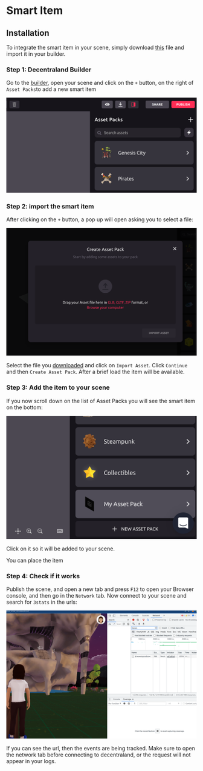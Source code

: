# Smart Item


## Installation

To integrate the smart item in your scene, simply download [this](https://3stats.xyz/downloads/dclSmartTracer-latest.zip)
file and import it in your builder.

### Step 1: Decentraland Builder
Go to the [builder](https://builder.decentraland.org/), open your scene and click on the `+` button,
on the right of `Asset Packs`to add a new smart item

![Add asset](images/Step_1.png)

### Step 2: import the smart item

After clicking on the `+` button, a pop up will open asking you to select a file:

![Smart Item interface](images/Step_2.png)

Select the file you [downloaded](https://3stats.xyz/downloads/dclSmartTracer-latest.zip) and click on `Import Asset`.
Click `Continue` and then `Create Asset Pack`. After a brief load the item will be available.

### Step 3: Add the item to your scene

If you now scroll down on the list of Asset Packs you will see the smart item on the bottom:

![Asset pack](images/Step_3.png)

Click on it so it will be added to your scene.

You can place the item

### Step 4: Check if it works

Publish the scene, and open a new tab and press `F12` to open your Browser console, and
then go in the `Network` tab.
Now connect to your scene and search for `3stats` in the urls:

![Network Tab](images/Step_4.png)

If you can see the url, then the events are being tracked. Make sure to open the network tab
before connecting to decentraland, or the request will not appear in your logs.
